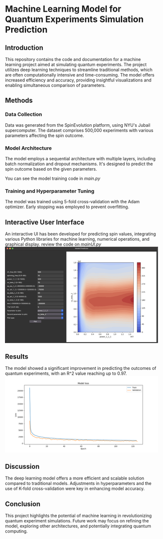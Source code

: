 
# Machine Learning Model for Quantum Experiments Simulation Prediction

## Introduction

This repository contains the code and documentation for a machine learning project aimed at simulating quantum experiments. The project utilizes deep learning techniques to streamline traditional methods, which are often computationally intensive and time-consuming. The model offers increased efficiency and accuracy, providing insightful visualizations and enabling simultaneous comparison of parameters.

## Methods

### Data Collection
Data was generated from the SpinEvolution platform, using NYU's Jubail supercomputer. The dataset comprises 500,000 experiments with various parameters affecting the spin outcome.

### Model Architecture
The model employs a sequential architecture with multiple layers, including batch normalization and dropout mechanisms. It's designed to predict the spin outcome based on the given parameters.

You can see the model training code in *main.py*

### Training and Hyperparameter Tuning
The model was trained using 5-fold cross-validation with the Adam optimizer. Early stopping was employed to prevent overfitting.

## Interactive User Interface
An interactive UI has been developed for predicting spin values, integrating various Python libraries for machine learning, numerical operations, and graphical display.
review the code on *mainUI.py*
![User Image](./images/user.png)


## Results
The model showed a significant improvement in predicting the outcomes of quantum experiments, with an R^2 value reaching up to 0.97.
![Hello37 Image](./images/hello37.png)

## Discussion
The deep learning model offers a more efficient and scalable solution compared to traditional models. Adjustments in hyperparameters and the use of K-fold cross-validation were key in enhancing model accuracy.

## Conclusion
This project highlights the potential of machine learning in revolutionizing quantum experiment simulations. Future work may focus on refining the model, exploring other architectures, and potentially integrating quantum computing.
